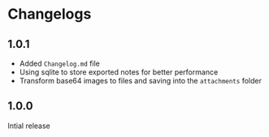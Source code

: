 # Changelogs

## 1.0.1

- Added `Changelog.md` file
- Using sqlite to store exported notes for better performance
- Transform base64 images to files and saving into the `attachments` folder

## 1.0.0

Intial release
